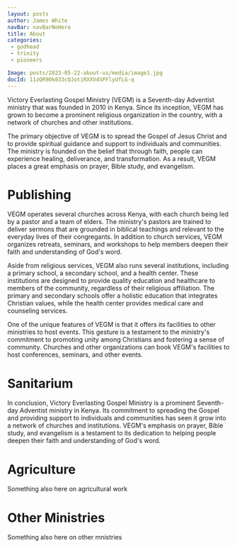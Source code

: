 ```yaml
---
layout: posts 
author: James White 
navBar: navBarNoHero 
title: About 
categories:
 - godhead
 - trinity
 - pioneers

Image: posts/2023-05-22-about-us/media/image1.jpg 
docId: 11zQR90k033cQJotiRXXV4SPFlyUfLG-q
---
```

 
Victory Everlasting Gospel Ministry (VEGM) is a Seventh-day Adventist ministry that was founded in 2010 in Kenya. Since its inception, VEGM has grown to become a prominent religious organization in the country, with a network of churches and other institutions.

The primary objective of VEGM is to spread the Gospel of Jesus Christ and to provide spiritual guidance and support to individuals and communities. The ministry is founded on the belief that through faith, people can experience healing, deliverance, and transformation. As a result, VEGM places a great emphasis on prayer, Bible study, and evangelism.

# Publishing

VEGM operates several churches across Kenya, with each church being led by a pastor and a team of elders. The ministry's pastors are trained to deliver sermons that are grounded in biblical teachings and relevant to the everyday lives of their congregants. In addition to church services, VEGM organizes retreats, seminars, and workshops to help members deepen their faith and understanding of God's word.

Aside from religious services, VEGM also runs several institutions, including a primary school, a secondary school, and a health center. These institutions are designed to provide quality education and healthcare to members of the community, regardless of their religious affiliation. The primary and secondary schools offer a holistic education that integrates Christian values, while the health center provides medical care and counseling services.

One of the unique features of VEGM is that it offers its facilities to other ministries to host events. This gesture is a testament to the ministry's commitment to promoting unity among Christians and fostering a sense of community. Churches and other organizations can book VEGM's facilities to host conferences, seminars, and other events.

# Sanitarium

In conclusion, Victory Everlasting Gospel Ministry is a prominent Seventh-day Adventist ministry in Kenya. Its commitment to spreading the Gospel and providing support to individuals and communities has seen it grow into a network of churches and institutions. VEGM's emphasis on prayer, Bible study, and evangelism is a testament to its dedication to helping people deepen their faith and understanding of God's word.

# Agriculture

Something also here on agricultural work

# Other Ministries

Something also here on other mnistries
 
